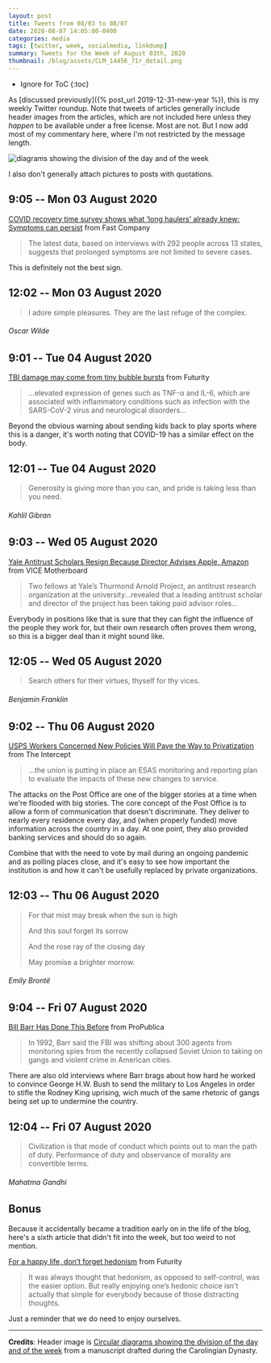 ```yaml
---
layout: post
title: Tweets from 08/03 to 08/07
date: 2020-08-07 14:05:00-0400
categories: media
tags: [twitter, week, socialmedia, linkdump]
summary: Tweets for the Week of August 03th, 2020
thumbnail: /blog/assets/CLM_14456_71r_detail.png
---
```


* Ignore for ToC
{:toc}

As [discussed previously]({% post_url 2019-12-31-new-year %}), this is my weekly Twitter roundup.  Note that tweets of articles generally include header images from the articles, which are not included here unless they *happen* to be available under a free license.  Most are not.  But I now add most of my commentary here, where I'm not restricted by the message length.

![diagrams showing the division of the day and of the week](/blog/assets/CLM_14456_71r_detail.png "diagrams showing the division of the day and of the week")

I also don't generally attach pictures to posts with quotations.

## 9:05 -- Mon 03 August 2020

[<i class="fab fa-twitter-square"></i>](https://jcolag.github.io/twitter/1290272456263917569) [COVID recovery time survey shows what ‘long haulers’ already knew: Symptoms can persist](https://www.fastcompany.com/90532764/covid-recovery-time-survey-shows-what-long-haulers-already-knew-symptoms-can-persist) from Fast Company

 > The latest data, based on interviews with 292 people across 13 states, suggests that prolonged symptoms are not limited to severe cases.

This is definitely not the best sign.

## 12:02 -- Mon 03 August 2020

[<i class="fab fa-twitter"></i>](https://jcolag.github.io/twitter/1290316999852269568)

 > I adore simple pleasures. They are the last refuge of the complex.

###### Oscar Wilde

## 9:01 -- Tue 04 August 2020

[<i class="fab fa-twitter-square"></i>](https://jcolag.github.io/twitter/1290633837538508800) [TBI damage may come from tiny bubble bursts](https://www.futurity.org/traumatic-brain-injuries-microbubbles-2409832/) from Futurity

 > ...elevated expression of genes such as TNF-α and IL-6, which are associated with inflammatory conditions such as infection with the SARS-CoV-2 virus and neurological disorders...

Beyond the obvious warning about sending kids back to play sports where this is a danger, it's worth noting that COVID-19 has a similar effect on the body.

## 12:01 -- Tue 04 August 2020

[<i class="fab fa-twitter"></i>]()

 > Generosity is giving more than you can, and pride is taking less than you need.

###### Kahlil Gibran

## 9:03 -- Wed 05 August 2020

[<i class="fab fa-twitter-square"></i>](https://jcolag.github.io/twitter/1290996728569757696) [Yale Antitrust Scholars Resign Because Director Advises Apple, Amazon](https://www.vice.com/en_us/article/ep4mx4/yale-antitrust-scholars-resign-because-director-advises-apple-amazon) from VICE Motherboard

 > Two fellows at Yale’s Thurmond Arnold Project, an antitrust research organization at the university...revealed that a leading antitrust scholar and director of the project has been taking paid advisor roles...

Everybody in positions like that is sure that they can fight the influence of the people they work for, but their own research often proves them wrong, so this is a bigger deal than it might sound like.

## 12:05 -- Wed 05 August 2020

[<i class="fab fa-twitter"></i>](https://jcolag.github.io/twitter/1291042530432372736)

 > Search others for their virtues, thyself for thy vices.

###### Benjamin Franklin

## 9:02 -- Thu 06 August 2020

[<i class="fab fa-twitter-square"></i>](https://jcolag.github.io/twitter/1291358864701624324) [USPS Workers Concerned New Policies Will Pave the Way to Privatization](https://theintercept.com/2020/07/29/usps-postal-service-privatization/) from The Intercept

 > ...the union is putting in place an ESAS monitoring and reporting plan to evaluate the impacts of these new changes to service.

The attacks on the Post Office are one of the bigger stories at a time when we're flooded with big stories.  The core concept of the Post Office is to allow a form of communication that doesn't discriminate.  They deliver to nearly every residence every day, and (when properly funded) move information across the country in a day.  At one point, they also provided banking services and should do so again.

Combine that with the need to vote by mail during an ongoing pandemic and as polling places close, and it's easy to see how important the institution is and how it can't be usefully replaced by private organizations.

## 12:03 -- Thu 06 August 2020

[<i class="fab fa-twitter"></i>](https://jcolag.github.io/twitter/1291404414989852672)

 > For that mist may break when the sun is high
 >
 > And this soul forget its sorrow
 >
 > And the rose ray of the closing day
 >
 > May promise a brighter morrow.

###### Emily Brontë

## 9:04 -- Fri 07 August 2020

[<i class="fab fa-twitter-square"></i>](https://jcolag.github.io/twitter/1291721756072464386) [Bill Barr Has Done This Before](https://www.propublica.org/article/bill-barr-has-done-this-before#983991) from ProPublica

 > In 1992, Barr said the FBI was shifting about 300 agents from monitoring spies from the recently collapsed Soviet Union to taking on gangs and violent crime in American cities.

There are also old interviews where Barr brags about how hard he worked to convince George H.W. Bush to send the military to Los Angeles in order to stifle the Rodney King uprising, wich much of the same rhetoric of gangs being set up to undermine the country.

## 12:04 -- Fri 07 August 2020

[<i class="fab fa-twitter"></i>](https://jcolag.github.io/twitter/1291767054450581505)

 > Civilization is that mode of conduct which points out to man the path of duty. Performance of duty and observance of morality are convertible terms.

###### Mahatma Gandhi

## Bonus

Because it accidentally became a tradition early on in the life of the blog, here's a sixth article that didn't fit into the week, but too weird to not mention.

<i class="fas fa-square"></i> [For a happy life, don’t forget hedonism](https://www.futurity.org/hedonism-happiness-relaxation-2409402) from Futurity

 > It was always thought that hedonism, as opposed to self-control, was the easier option.  But really enjoying one’s hedonic choice isn't actually that simple for everybody because of those distracting thoughts.

Just a reminder that we do need to enjoy ourselves.

* * *

**Credits**:  Header image is [Circular diagrams showing the division of the day and of the week](https://en.wikipedia.org/wiki/Week#/media/File:CLM_14456_71r_detail.jpg) from a manuscript drafted during the Carolingian Dynasty.
